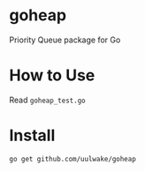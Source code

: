 # goheap

Priority Queue package for Go

# How to Use

Read `goheap_test.go`

# Install

```bash
go get github.com/uulwake/goheap
```
